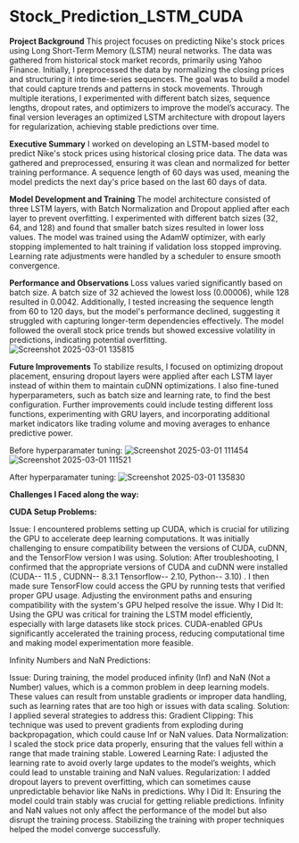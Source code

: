 # Stock_Prediction_LSTM_CUDA




**Project Background**
This project focuses on predicting Nike's stock prices using Long Short-Term Memory (LSTM) neural networks. The data was gathered from historical stock market records, primarily using Yahoo Finance. Initially, I preprocessed the data by normalizing the closing prices and structuring it into time-series sequences. The goal was to build a model that could capture trends and patterns in stock movements. Through multiple iterations, I experimented with different batch sizes, sequence lengths, dropout rates, and optimizers to improve the model’s accuracy. The final version leverages an optimized LSTM architecture with dropout layers for regularization, achieving stable predictions over time.


**Executive Summary**
I worked on developing an LSTM-based model to predict Nike's stock prices using historical closing price data. The data was gathered and preprocessed, ensuring it was clean and normalized for better training performance. A sequence length of 60 days was used, meaning the model predicts the next day's price based on the last 60 days of data.

**Model Development and Training**
The model architecture consisted of three LSTM layers, with Batch Normalization and Dropout applied after each layer to prevent overfitting. I experimented with different batch sizes (32, 64, and 128) and found that smaller batch sizes resulted in lower loss values. The model was trained using the AdamW optimizer, with early stopping implemented to halt training if validation loss stopped improving. Learning rate adjustments were handled by a scheduler to ensure smooth convergence.

**Performance and Observations**
Loss values varied significantly based on batch size. A batch size of 32 achieved the lowest loss (0.00006), while 128 resulted in 0.0042. Additionally, I tested increasing the sequence length from 60 to 120 days, but the model's performance declined, suggesting it struggled with capturing longer-term dependencies effectively. The model followed the overall stock price trends but showed excessive volatility in predictions, indicating potential overfitting.
![Screenshot 2025-03-01 135815](https://github.com/user-attachments/assets/ee30a2e6-3f18-4a22-8e18-2fd78c7ad155)


**Future Improvements**
To stabilize results, I focused on optimizing dropout placement, ensuring dropout layers were applied after each LSTM layer instead of within them to maintain cuDNN optimizations. I also fine-tuned hyperparameters, such as batch size and learning rate, to find the best configuration. Further improvements could include testing different loss functions, experimenting with GRU layers, and incorporating additional market indicators like trading volume and moving averages to enhance predictive power.

Before hyperparamater tuning: 
 ![Screenshot 2025-03-01 111454](https://github.com/user-attachments/assets/be10e791-d458-422f-ac19-e5eb2fa39579)
![Screenshot 2025-03-01 111521](https://github.com/user-attachments/assets/f48d72b1-93f6-4121-ab15-845f034a574f)



After hyperparamater tuning:
![Screenshot 2025-03-01 135830](https://github.com/user-attachments/assets/9ee19495-77fb-46de-9e94-d53b1a45aeef)


**Challenges I Faced along the way:**

**CUDA Setup Problems:**

Issue: I encountered problems setting up CUDA, which is crucial for utilizing the GPU to accelerate deep learning computations. It was initially challenging to ensure compatibility between the versions of CUDA, cuDNN, and the TensorFlow version I was using.
Solution: After troubleshooting, I confirmed that the appropriate versions of CUDA and cuDNN were installed (CUDA-- 11.5 , CUDNN-- 8.3.1 Tensorflow-- 2.10, Python-- 3.10) . I then made sure TensorFlow could access the GPU by running tests that verified proper GPU usage. Adjusting the environment paths and ensuring compatibility with the system's GPU helped resolve the issue.
Why I Did It: Using the GPU was critical for training the LSTM model efficiently, especially with large datasets like stock prices. CUDA-enabled GPUs significantly accelerated the training process, reducing computational time and making model experimentation more feasible.

Infinity Numbers and NaN Predictions:

Issue: During training, the model produced infinity (Inf) and NaN (Not a Number) values, which is a common problem in deep learning models. These values can result from unstable gradients or improper data handling, such as learning rates that are too high or issues with data scaling.
Solution: I applied several strategies to address this:
Gradient Clipping: This technique was used to prevent gradients from exploding during backpropagation, which could cause Inf or NaN values.
Data Normalization: I scaled the stock price data properly, ensuring that the values fell within a range that made training stable.
Lowered Learning Rate: I adjusted the learning rate to avoid overly large updates to the model’s weights, which could lead to unstable training and NaN values.
Regularization: I added dropout layers to prevent overfitting, which can sometimes cause unpredictable behavior like NaNs in predictions.
Why I Did It: Ensuring the model could train stably was crucial for getting reliable predictions. Infinity and NaN values not only affect the performance of the model but also disrupt the training process. Stabilizing the training with proper techniques helped the model converge successfully.


